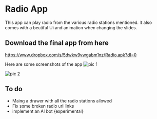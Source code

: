 # Radio App
This app can play radio from the various radio stations mentioned. It also comes with a beutiful Ui and animation when changing the slides.

## Download the final app from here
https://www.dropbox.com/s/5dwkw9vwgabm1nz/Radio.apk?dl=0

Here are some screenshots of the app
![pic 1](https://user-images.githubusercontent.com/67036708/147850772-458bbdd2-7cda-4429-a3d7-047e84ecb267.jpeg)

![pic 2](https://user-images.githubusercontent.com/67036708/147850767-dd0f7930-5320-41df-9bc6-8cab2bf775b6.jpeg)

## To do 
- Maing a drawer with all the radio stations allowed
- Fix some broken radio url links
- implement an AI bot {experimental}
